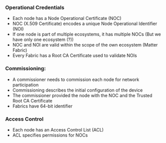 ### Operational Credentials
- Each node has a Node Operational Certificate (NOC)
- NOC (X.509 Certificate) encodes a unique Node Operational Identifier (NOI)
- If one node is part of multiple ecosystems, it has multiple NOCs (But we have only one ecosystem (?))
- NOC and NOI are valid within the scope of the own ecosystem (Matter Fabric)
- Every Fabric has a Root CA Certificate used to validate NOIs

### Commissioning:
- A commissioner needs to commission each node for network participation 
- Commissioning describes the initial configuration of the device
- The commissioner provided the node with the NOC and the Trusted Root CA Certificate 
- Fabrics have 64-bit identifier

### Access Control
- Each node has an Access Control List (ACL)
- ACL specifies permissions for NOCs
